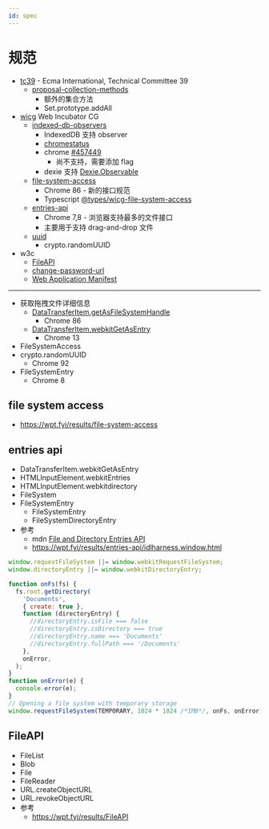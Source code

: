 ```yaml
---
id: spec
---
```


# 规范

- [tc39](https://github.com/tc39) - Ecma International, Technical Committee 39
  - [proposal-collection-methods](https://github.com/tc39/proposal-collection-methods)
    - 额外的集合方法
    - Set.prototype.addAll
- [wicg](https://github.com/WICG) Web Incubator CG
  - [indexed-db-observers](https://github.com/WICG/indexed-db-observers)
    - IndexedDB 支持 observer
    - [chromestatus](https://chromestatus.com/features/5669292892749824)
    - chrome [#457449](https://bugs.chromium.org/p/chromium/issues/detail?id=457449)
      - 尚不支持，需要添加 flag
    - dexie 支持 [Dexie.Observable](https://dexie.org/docs/Observable/Dexie.Observable)
  - [file-system-access](https://github.com/WICG/file-system-access)
    - Chrome 86 - 新的接口规范
    - Typescript [@types/wicg-file-system-access](https://www.npmjs.com/package/@types/wicg-file-system-access)
  - [entries-api](https://wicg.github.io/entries-api)
    - Chrome 7,8 - 浏览器支持最多的文件接口
    - 主要用于支持 drag-and-drop 文件
  - [uuid](https://wicg.github.io/uuid)
    - crypto.randomUUID
- w3c
  - [FileAPI](https://w3c.github.io/FileAPI)
  - [change-password-url](https://w3c.github.io/webappsec-change-password-url)
  - [Web Application Manifest](https://w3c.github.io/manifest)

---

- 获取拖拽文件详细信息
  - [DataTransferItem.getAsFileSystemHandle](https://developer.mozilla.org/en-US/docs/Web/API/DataTransferItem/getAsFileSystemHandle)
    - Chrome 86
  - [DataTransferItem.webkitGetAsEntry](https://developer.mozilla.org/en-US/docs/Web/API/DataTransferItem/webkitGetAsEntry)
    - Chrome 13
- FileSystemAccess
- crypto.randomUUID
  - Chrome 92
- FileSystemEntry
  - Chrome 8

## file system access

- https://wpt.fyi/results/file-system-access

## entries api

- DataTransferItem.webkitGetAsEntry
- HTMLInputElement.webkitEntries
- HTMLInputElement.webkitdirectory
- FileSystem
- FileSystemEntry
  - FileSystemEntry
  - FileSystemDirectoryEntry
- 参考
  - mdn [File and Directory Entries API](https://developer.mozilla.org/en-US/docs/Web/API/File_and_Directory_Entries_API)
  - https://wpt.fyi/results/entries-api/idlharness.window.html

```js
window.requestFileSystem ||= window.webkitRequestFileSystem;
window.directoryEntry ||= window.webkitDirectoryEntry;

function onFs(fs) {
  fs.root.getDirectory(
    'Documents',
    { create: true },
    function (directoryEntry) {
      //directoryEntry.isFile === false
      //directoryEntry.isDirectory === true
      //directoryEntry.name === 'Documents'
      //directoryEntry.fullPath === '/Documents'
    },
    onError,
  );
}
function onError(e) {
  console.error(e);
}
// Opening a file system with temporary storage
window.requestFileSystem(TEMPORARY, 1024 * 1024 /*1MB*/, onFs, onError);
```

## FileAPI

- FileList
- Blob
- File
- FileReader
- URL.createObjectURL
- URL.revokeObjectURL
- 参考
  - https://wpt.fyi/results/FileAPI
